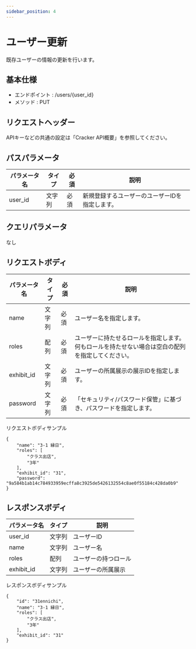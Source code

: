 ```yaml
---
sidebar_position: 4
---
```


# ユーザー更新
既存ユーザーの情報の更新を行います。

## 基本仕様
- エンドポイント : /users/{user_id}
- メソッド : PUT

## リクエストヘッダー
APIキーなどの共通の設定は「Cracker API概要」を参照してください。

## パスパラメータ

|パラメータ名|タイプ|必須|説明|
|----|----|----|----|
|user_id|文字列|必須|新規登録するユーザーのユーザーIDを指定します。|

## クエリパラメータ
なし

## リクエストボディ

|パラメータ名|タイプ|必須|説明|
|----|----|----|----|
|name|文字列|必須|ユーザー名を指定します。|
|roles|配列|必須|ユーザーに持たせるロールを指定します。何もロールを持たせない場合は空白の配列を指定してください。|
|exhibit_id|文字列|必須|ユーザーの所属展示の展示IDを指定します。|
|password|文字列|必須|「セキュリティ/パスワード保管」に基づき、パスワードを指定します。|

リクエストボディサンプル
```
{
    "name": "3-1 縁日",
    "roles": [
        "クラス出店",
        "3年"
    ],
    "exhibit_id": "31",
    "password": "9a584b1ab14c784933959ecffa8c3925de5426132554c8ae0f55184c428da0b9"
}
```

## レスポンスボディ

|パラメータ名|タイプ|説明|
|----|----|----|
|user_id|文字列|ユーザーID|
|name|文字列|ユーザー名|
|roles|配列|ユーザーの持つロール|
|exhibit_id|文字列|ユーザーの所属展示|

レスポンスボディサンプル
```
{
    "id": "31ennichi",
    "name": "3-1 縁日",
    "roles": [
        "クラス出店",
        "3年"
    ],
    "exhibit_id": "31"
}
```
